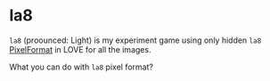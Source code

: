 la8
=====

`la8` (proounced: Light) is my experiment game using only hidden `la8` [PixelFormat](https://love2d.org/wiki/PixelFormat) in LOVE for all the images.

What you can do with `la8` pixel format?
